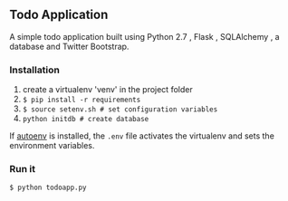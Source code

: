## Todo Application

A simple todo application built using Python 2.7 , Flask , SQLAlchemy , a database
and Twitter Bootstrap.

### Installation

1) create a virtualenv 'venv' in the project folder
2) `$ pip install -r requirements`
3) `$ source setenv.sh # set configuration variables`
4) `python initdb # create database`


If [autoenv](https://github.com/kennethreitz/autoenv) is installed,
the `.env` file activates the virtualenv and sets the environment variables.  

### Run it

`$ python todoapp.py`
